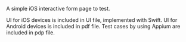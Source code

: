 A simple iOS interactive form page to test.

UI for iOS devices is included in UI file, implemented with Swift. 
UI for Android devices is included in pdf file.
Test cases by using Appium are included in pdp file.
